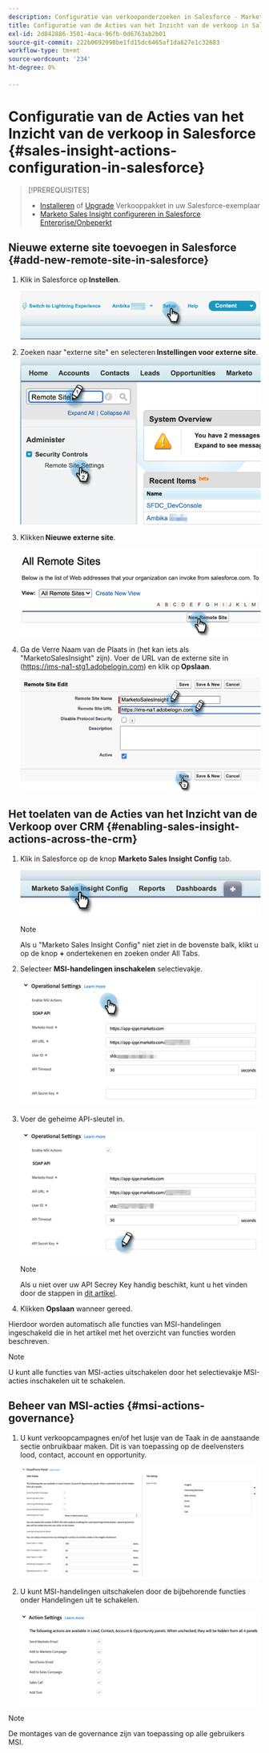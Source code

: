 ```yaml
---
description: Configuratie van verkooponderzoeken in Salesforce - Marketo-documenten - Productdocumentatie
title: Configuratie van de Acties van het Inzicht van de verkoop in Salesforce
exl-id: 2d842886-3501-4aca-96fb-0d6763ab2b01
source-git-commit: 222b0692998be1fd15dc6465af1da627e1c32683
workflow-type: tm+mt
source-wordcount: '234'
ht-degree: 0%

---
```


# Configuratie van de Acties van het Inzicht van de verkoop in Salesforce {#sales-insight-actions-configuration-in-salesforce}

>[!PREREQUISITES]
>
>* [Installeren](/help/marketo/product-docs/marketo-sales-insight/msi-for-salesforce/installation/install-marketo-sales-insight-package-in-salesforce-appexchange.md) of [Upgrade](/help/marketo/product-docs/marketo-sales-insight/msi-for-salesforce/upgrading/upgrading-your-msi-package.md) Verkooppakket in uw Salesforce-exemplaar
>* [Marketo Sales Insight configureren in Salesforce Enterprise/Onbeperkt](/help/marketo/product-docs/marketo-sales-insight/msi-for-salesforce/configuration/configure-marketo-sales-insight-in-salesforce-enterprise-unlimited.md)


## Nieuwe externe site toevoegen in Salesforce {#add-new-remote-site-in-salesforce}

1. Klik in Salesforce op **Instellen**.

   ![](assets/msi-actions-configuration-in-salesforce-1.png)

1. Zoeken naar &quot;externe site&quot; en selecteren **Instellingen voor externe site**.
   ![](assets/msi-actions-configuration-in-salesforce-2.png)

1. Klikken **Nieuwe externe site**.

   ![](assets/msi-actions-configuration-in-salesforce-3.png)

1. Ga de Verre Naam van de Plaats in (het kan iets als &quot;MarketoSalesInsight&quot; zijn). Voer de URL van de externe site in (https://ims-na1-stg1.adobelogin.com) en klik op **Opslaan**.

   ![](assets/msi-actions-configuration-in-salesforce-4.png)

## Het toelaten van de Acties van het Inzicht van de Verkoop over CRM {#enabling-sales-insight-actions-across-the-crm}

1. Klik in Salesforce op de knop **Marketo Sales Insight Config** tab.

   ![](assets/msi-actions-configuration-in-salesforce-5.png)

   >[!NOTE]
   >
   >Als u &quot;Marketo Sales Insight Config&quot; niet ziet in de bovenste balk, klikt u op de knop **+** ondertekenen en zoeken onder All Tabs.

1. Selecteer **MSI-handelingen inschakelen** selectievakje.

   ![](assets/msi-actions-configuration-in-salesforce-6.png)

1. Voer de geheime API-sleutel in.

   ![](assets/msi-actions-configuration-in-salesforce-7.png)

   >[!NOTE]
   >
   >Als u niet over uw API Secrey Key handig beschikt, kunt u het vinden door de stappen in [dit artikel](/help/marketo/product-docs/marketo-sales-insight/msi-for-salesforce/configuration/configure-marketo-sales-insight-in-salesforce-enterprise-unlimited.md).

1. Klikken **Opslaan** wanneer gereed.

Hierdoor worden automatisch alle functies van MSI-handelingen ingeschakeld die in het artikel met het overzicht van functies worden beschreven.

>[!NOTE]
>
>U kunt alle functies van MSI-acties uitschakelen door het selectievakje MSI-acties inschakelen uit te schakelen.

## Beheer van MSI-acties {#msi-actions-governance}

1. U kunt verkoopcampagnes en/of het lusje van de Taak in de aanstaande sectie onbruikbaar maken. Dit is van toepassing op de deelvensters lood, contact, account en opportunity.

   ![](assets/msi-actions-configuration-in-salesforce-8.png)

1. U kunt MSI-handelingen uitschakelen door de bijbehorende functies onder Handelingen uit te schakelen.

   ![](assets/msi-actions-configuration-in-salesforce-9.png)

>[!NOTE]
>
>De montages van de governance zijn van toepassing op alle gebruikers MSI.
